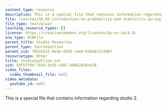 ```yaml
---
content_type: resource
description: This is a special file that contains information regarding studio 2.
file: /courses/18-05-introduction-to-probability-and-statistics-spring-2014/5df57f8dfbfd3c93c687d0462026c620_studio2outline.txt
file_type: text/plain
learning_resource_types: []
license: https://creativecommons.org/licenses/by-nc-sa/4.0/
ocw_type: OCWFile
parent_title: Studio Resources
parent_type: CourseSection
parent_uid: 795a5521-0a16-d54d-c4e8-910a0c21496f
resourcetype: Other
title: studio2outline.txt
uid: 5df57f8d-fbfd-3c93-c687-d0462026c620
video_files:
  video_thumbnail_file: null
video_metadata:
  youtube_id: null
---
```

This is a special file that contains information regarding studio 2.